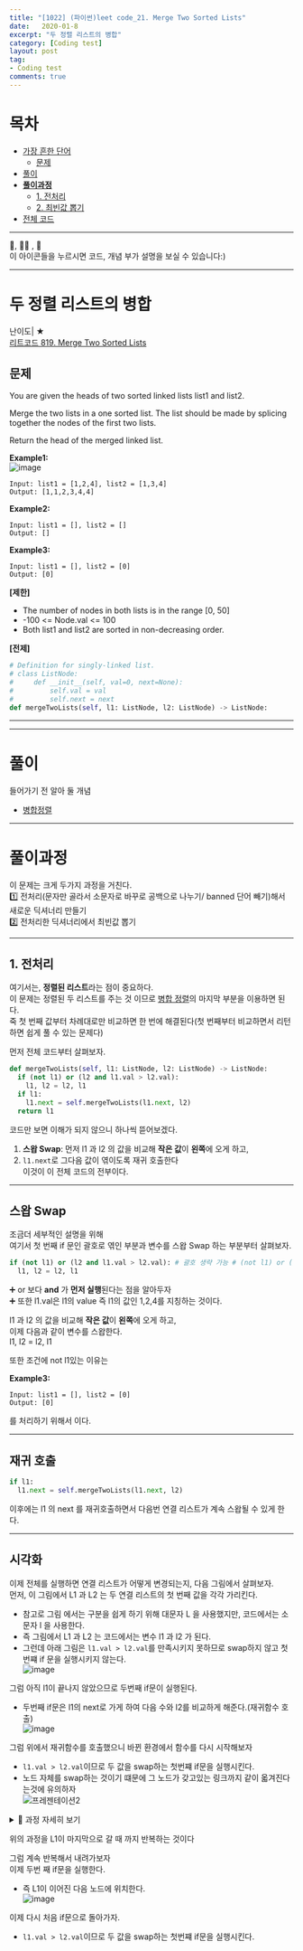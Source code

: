```yaml
---
title: "[1022] (파이썬)leet code_21. Merge Two Sorted Lists"
date:   2020-01-8
excerpt: "두 정렬 리스트의 병합"
category: [Coding test]
layout: post
tag:
- Coding test
comments: true
---
```


# 목차
- [가장 흔한 단어](#가장-흔한-단어)
  * [문제](#문제)
- [풀이](#풀이)
- [**풀이과정**](#--풀이과정--)
  * [1. 전처리](#1-전처리)
  * [2. 최빈값 뽑기](#2--최빈값-뽑기)
- [전체 코드](#전체-코드)



-----

👀, 🤷‍♀️ , 📜    
이 아이콘들을 누르시면 코드, 개념 부가 설명을 보실 수 있습니다:)

------





# 두 정렬 리스트의 병합
난이도| ★     
[리트코드 819. Merge Two Sorted Lists](https://leetcode.com/problems/merge-two-sorted-lists/)


## 문제

You are given the heads of two sorted linked lists list1 and list2.

Merge the two lists in a one sorted list. The list should be made by splicing together the nodes of the first two lists.

Return the head of the merged linked list.




**Example1:**  
![image](https://user-images.githubusercontent.com/76824611/150304294-830b98da-ad80-415a-87ad-c2cca557ef98.png)

```
Input: list1 = [1,2,4], list2 = [1,3,4]
Output: [1,1,2,3,4,4]
```


**Example2:**  
```
Input: list1 = [], list2 = []
Output: []
```


**Example3:**  
```
Input: list1 = [], list2 = [0]
Output: [0]
```

**[제한]**    
* The number of nodes in both lists is in the range [0, 50]     
* -100 <= Node.val <= 100    
* Both list1 and list2 are sorted in non-decreasing order.    


**[전제]**    
```python
# Definition for singly-linked list.
# class ListNode:
#     def __init__(self, val=0, next=None):
#         self.val = val
#         self.next = next
def mergeTwoLists(self, l1: ListNode, l2: ListNode) -> ListNode:
```


---
----


# 풀이


들어가기 전 알아 둘 개념     
* [병합정렬]()          
             








-------





# **풀이과정** 
이 문제는 크게 두가지 과정을 거친다.        
1️⃣ 전처리(문자만 골라서 소문자로 바꾸로 공백으로 나누기/ banned 단어 빼기)해서 새로운 딕셔너리 만들기              
2️⃣ 전처리한 딕셔너리에서 최빈값 뽑기          
  


----

## 1. 전처리    
여기서는, **정렬된 리스트**라는 점이 중요하다.       
이 문제는 정렬된 두 리스트를 주는 것 이므로  [병합 정렬](https://yerimoh.github.io/Algo030/)의 마지막 부분을 이용하면 된다.              
죽 첫 번째 값부터 차례대로만 비교하면 한 번에 해결된다(첫 번째부터 비교하면서 리턴하면 쉽게 풀 수 있는 문제다)            


먼저 전체 코드부터 살펴보자.   
```python
def mergeTwoLists(self, l1: ListNode, l2: ListNode) -> ListNode:
  if (not l1) or (l2 and l1.val > l2.val): 
    l1, l2 = l2, l1 
  if l1:
    l1.next = self.mergeTwoLists(l1.next, l2) 
  return l1
```

코드만 보면 이해가 되지 않으니 하나씩 뜯어보겠다.    

    
1) **스왑 Swap**: 먼저 l1 과 l2 의 값을 비교해 **작은 값**이 **왼쪽**에 오게 하고,   
2) ```l1.next```로 그다음 값이 엮이도록 재귀 호출한다     
이것이 이 전체 코드의 전부이다.    


----

## 스왑 Swap 
조금더 세부적인 설명을 위해   
여기서 첫 번째 if 문인 괄호로 엮인 부분과 변수를 스왑 Swap 하는 부분부터 살펴보자.    
```python
if (not l1) or (l2 and l1.val > l2.val): # 괄호 생략 가능 # (not l1) or (l2 and (l1.val > l2.val))
  l1, l2 = l2, l1 
```
➕ or 보다 **and** 가 **먼저 실행**된다는 점을 알아두자     
➕ 또한 l1.val은 l1의 value 즉 l1의 값인 1,2,4를 지칭하는 것이다.       

l1 과 l2 의 값을 비교해 **작은 값**이 **왼쪽**에 오게 하고,    
이제 다음과 같이 변수를 스왑한다.    
l1, l2 = l2, l1    

또한 조건에 not l1있는 이유는   

**Example3:**  
```
Input: list1 = [], list2 = [0]
Output: [0]
```
를 처리하기 위해서 이다.



-----

## 재귀 호출
```python
if l1:
  l1.next = self.mergeTwoLists(l1.next, l2) 
```
이후에는 l1 의 next 를 재귀호출하면서 다음번 연결 리스트가 계속 스왑될 수 있게 한다.     



-----

## 시각화
이제 전체를 실행하면 연결 리스트가 어떻게 변경되는지, 다음 그림에서 살펴보자.     
먼저, 이 그림에서 L1 과 L2 는 두 연결 리스트의 첫 번째 값을 각각 가리킨다.      
* 참고로 그림 에서는 구분을 쉽게 하기 위해 대문자 L 을 사용했지만, 코드에서는 소문자 l 을 사용한다.    
* 즉 그림에서 L1 과 L2 는 코드에서는 변수 l1 과 l2 가 된다.      
* 그런데 아래 그림은 ```l1.val > l2.val```를 만족시키지 못하므로 swap하지 않고 첫번쨰 if 문을 실행시키지 않는다.             
![image](https://user-images.githubusercontent.com/76824611/150330226-f1ea658c-7dc8-4af6-8424-7332b3dea5cf.png)

그럼 아직 l1이 끝나지 않았으므로 두번째 if문이 실행된다.      
* 두번째 if문은 l1의 next로 가게 하여 다음 수와 l2를 비교하게 해준다.(재귀함수 호출)       
![image](https://user-images.githubusercontent.com/76824611/150330374-36382db4-377a-4eea-a4f8-244e2d83aab2.png)


그럼 위에서 재귀함수를 호출했으니 바뀐 환경에서 함수를 다시 시작해보자
*  ```l1.val > l2.val```이므로 두 값을 swap하는 첫번쨰 if문을 실행시킨다.     
*  노드 자체를 swap하는 것이기 떄문에 그 노드가 갖고있는 링크까지 같이 옯겨진다는것에 유의하자  
![프레젠테이션2](https://user-images.githubusercontent.com/76824611/150330633-0441fcc1-f0a0-4236-9552-ffe9de32750e.gif)

<details>
<summary>📜 과정 자세히 보기</summary>
<div markdown="1">
  
<iframe src="//www.slideshare.net/slideshow/embed_code/key/jslR5uNeAL3kud" width="595" height="485" frameborder="0" marginwidth="0" marginheight="0" scrolling="no" style="border:1px solid #CCC; border-width:1px; margin-bottom:5px; max-width: 100%;" allowfullscreen> </iframe> <div style="margin-bottom:5px"></div>
  
</div>
</details>  

위의 과정을 L1이 마지막으로 갈 때 까지 반복하는 것이다

그럼 계속 반복해서 내려가보자    
이제 두번 째 if문을 실행한다.  
* 즉 L1이 이어진 다음 노드에 위치한다.     
![image](https://user-images.githubusercontent.com/76824611/150333116-e03b906b-e5db-4e9b-9f27-6af6dd319fa6.png)


이제 다시 처음 if문으로 돌아가자.    
* ```l1.val > l2.val```이므로 두 값을 swap하는 첫번쨰 if문을 실행시킨다.    


   
